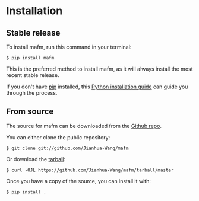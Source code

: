 # Installation

## Stable release

To install mafm, run this command in your
terminal:

``` console
$ pip install mafm
```

This is the preferred method to install mafm, as it will always install the most recent stable release.

If you don't have [pip][] installed, this [Python installation guide][]
can guide you through the process.

## From source

The source for mafm can be downloaded from
the [Github repo][].

You can either clone the public repository:

``` console
$ git clone git://github.com/Jianhua-Wang/mafm
```

Or download the [tarball][]:

``` console
$ curl -OJL https://github.com/Jianhua-Wang/mafm/tarball/master
```

Once you have a copy of the source, you can install it with:

``` console
$ pip install .
```

  [pip]: https://pip.pypa.io
  [Python installation guide]: http://docs.python-guide.org/en/latest/starting/installation/
  [Github repo]: https://github.com/%7B%7B%20cookiecutter.github_username%20%7D%7D/%7B%7B%20cookiecutter.project_slug%20%7D%7D
  [tarball]: https://github.com/%7B%7B%20cookiecutter.github_username%20%7D%7D/%7B%7B%20cookiecutter.project_slug%20%7D%7D/tarball/master

